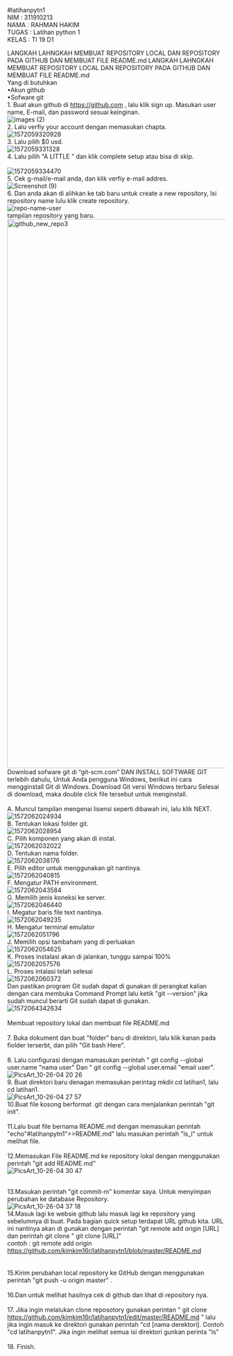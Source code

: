 #latihanpytn1
<br/> NIM     : 311910213
<br/> NAMA    : RAHMAN HAKIM
<br/> TUGAS   : Latihan python 1
<br/> KELAS   : TI 19 D1

LANGKAH LAHNGKAH MEMBUAT REPOSITORY LOCAL DAN REPOSITORY PADA GITHUB DAN MEMBUAT FILE README.md LANGKAH LAHNGKAH MEMBUAT REPOSITORY LOCAL DAN REPOSITORY PADA GITHUB DAN MEMBUAT FILE README.md
<br/> Yang di butuhkan
<br/> •Akun github
<br/> •Sofware git
<br/> 1. Buat akun github di https://github.com , lalu klik sign up. Masukan user name, E-mail, dan password sesuai keinginan.
<br/>![images (2)](https://user-images.githubusercontent.com/57000408/67613344-aed88c00-f7d6-11e9-93ea-7ad63b3981f1.jpeg)
<br/> 2. Lalu verfiy your account dengan memasukan chapta.
<br/>![1572059320928](https://user-images.githubusercontent.com/57000408/67613599-8b631080-f7d9-11e9-895f-f855dae72f4f.jpg)
<br/> 3. Lalu pilih $0 usd. 
<br/>![1572059331328](https://user-images.githubusercontent.com/57000408/67613659-2c51cb80-f7da-11e9-95ea-c3fdcb156e20.jpg)
<br/> 4. Lalu pilih "A LITTLE " dan klik complete setup atau bisa di skip.  
<br/>![1572059334470](https://user-images.githubusercontent.com/57000408/67613739-24465b80-f7db-11e9-9915-052ac6cd5d98.jpg)
<br/> 5. Cek g-mail/e-mail anda, dan klik verfiy e-mail addres. 
<br/>![Screenshot (9)](https://user-images.githubusercontent.com/57000408/67613778-88691f80-f7db-11e9-8eb5-f54a6b898d03.png)
<br/> 6. Dan anda akan di alihkan ke tab baru untuk create a new repository, Isi repository name lulu klik create repository. 
<br/>![repo-name-user](https://user-images.githubusercontent.com/57000408/67613863-c155c400-f7dc-11e9-9a49-82cab0782a6e.gif)
<br/> tampilan repository yang baru. 
<br/><img width="1264" alt="github_new_repo3" src="https://user-images.githubusercontent.com/57000408/67613902-64a6d900-f7dd-11e9-8bcb-38b1efa85304.png">
<br/> Download sofware git di “git-scm.com” DAN INSTALL SOFTWARE GIT terlebih dahulu, Untuk Anda pengguna Windows, berikut ini cara mengginstall Git di Windows. Download Git versi Windows terbaru Selesai di download, maka double click file tersebut untuk menginstall.
<br/>
<br/> A. Muncul tampilan mengenai lisensi seperti dibawah ini, lalu klik NEXT.
<br/>![1572062024934](https://user-images.githubusercontent.com/57000408/67614005-33c7a380-f7df-11e9-86d8-98d7ca0b5f34.jpg)
<br/> B. Tentukan lokasi folder git.
<br/>![1572062028954](https://user-images.githubusercontent.com/57000408/67614133-71c5c700-f7e1-11e9-9210-c986e1ecaac1.jpg)
<br/> C. Pilih komponen yang akan di instal. 
<br/>![1572062032022](https://user-images.githubusercontent.com/57000408/67614146-a20d6580-f7e1-11e9-8abf-0ba1ffe0c6b6.jpg)
<br/> D. Tentukan nama folder.
<br/>![1572062038176](https://user-images.githubusercontent.com/57000408/67614153-da14a880-f7e1-11e9-8529-322c016d2e30.jpg)
<br/> E. Pilih editor untuk menggunakan git nantinya. 
<br/>![1572062040815](https://user-images.githubusercontent.com/57000408/67614170-4abbc500-f7e2-11e9-9be8-634c3ab49e30.jpg)
<br/> F. Mengatur PATH environment.
<br/>![1572062043584](https://user-images.githubusercontent.com/57000408/67614177-6fb03800-f7e2-11e9-8a16-72b8d3a2bbef.jpg)
<br/> G. Memilih jenis koneksi ke server.
<br/>![1572062046440](https://user-images.githubusercontent.com/57000408/67614187-b867f100-f7e2-11e9-86e1-af16e790899c.jpg)
<br/> I. Megatur baris file text nantinya.
<br/>![1572062049235](https://user-images.githubusercontent.com/57000408/67614198-fb29c900-f7e2-11e9-9500-005af71e090d.jpg)
<br/> H. Mengatur terminal emulator
<br/>![1572062051796](https://user-images.githubusercontent.com/57000408/67614221-37f5c000-f7e3-11e9-8fc7-de70486ca3d4.jpg)
<br/> J. Memilih opsi tambaham yang di perluakan
<br/>![1572062054625](https://user-images.githubusercontent.com/57000408/67614231-5e1b6000-f7e3-11e9-9e51-7225ea42ce1c.jpg)
<br/> K. Proses instalasi akan di jalankan,  tunggu sampai 100%
<br/>![1572062057576](https://user-images.githubusercontent.com/57000408/67614236-8acf7780-f7e3-11e9-8cc8-f5536461db41.jpg)
<br/> L. Proses intalasi telah selesai
<br/>![1572062060372](https://user-images.githubusercontent.com/57000408/67614246-b3577180-f7e3-11e9-9ae3-247fef1dcae5.jpg)
<br/> Dan pastikan program Git sudah dapat di gunakan di perangkat kalian dengan cara membuka Command Prompt lalu ketik "git --version" jika sudah muncul berarti Git sudah dapat di gunakan. 
<br/>![1572064342634](https://user-images.githubusercontent.com/57000408/67614278-58724a00-f7e4-11e9-9d50-783c6f8880c5.png)
<br/>
<br/> Membuat repository lokal dan membuat file README.md
<br/>
<br/> 7. Buka dokument dan buat "folder" baru di direktori,  lalu klik kanan pada fiolder terserbt, dan pilih "Git bash Here".
<br/>
<br/> 8. Lalu configurasi dengan mamasukan perintah " git config --global user.name "nama user" Dan " git config --global user.email "email user".
<br/>![PicsArt_10-26-04 20 26](https://user-images.githubusercontent.com/57000408/67618639-1d8c0880-f81c-11e9-8545-42b58d4d823a.jpg)
<br/> 9. Buat direktori baru denagan memasukan perintag mkdir.cd latihan1, lalu cd latihan1.
<br/>![PicsArt_10-26-04 27 57](https://user-images.githubusercontent.com/57000408/67618657-5e841d00-f81c-11e9-8e08-ecf15648f45e.jpg)
<br/> 10.Buat file kosong berformat .git dengan cara menjalankan perintah "git init". 
<br/>
<br/> 11.Lalu buat file bernama README.md dengan memasukan perintah "echo"#latihanpytn1">>README.md" lalu masukan perintah "ls_l" untuk melihat file. 
<br/> 
<br/> 12.Memasukan File README.md ke repository lokal dengan menggunakan perintah "git add README.md" 
<br/>![PicsArt_10-26-04 30 47](https://user-images.githubusercontent.com/57000408/67618678-99865080-f81c-11e9-9fd1-9c4ba70f8cf6.jpg)

<br/> 13.Masukan perintah "git commit-m" komentar saya. Untuk menyimpan perubahan ke database Repository. 
<br/>![PicsArt_10-26-04 37 18](https://user-images.githubusercontent.com/57000408/67618700-f3871600-f81c-11e9-81b4-58400fd38384.jpg)
<br/> 14.Masuk lagi ke websie github lalu masuk lagi ke repository yang sebelumnya di buat. Pada bagian quick setup terdapat URL github kita. URL ini nantinya akan di gunakan dengan perintah "git remote add origin [URL] dan perintah git clone " git clone [URL]"
<br/>    contoh : git remote add origin https://github.com/kimkim16r/latihanpytn1/blob/master/README.md
<br/>
<br/>
<br/> 15.Kirim perubahan local repository ke GitHub dengan menggunakan perintah "git push -u origin master" .
<br/>
<br/> 16.Dan untuk melihat hasilnya cek di github dan lihat di repository nya. 
<br/>
<br/> 17. Jika ingin melalukan clone reposotory gunakan perintan " git clone https://github.com/kimkim16r/latihanpytn1/edit/master/README.md " lalu jika ingin masuk ke direktori gunakan perintah "cd [nama derektori]. Contoh "cd latihanpytn1". Jika ingin melihat semua isi direktori gunkan perinta "ls" 
<br/>
<br/> 18. Finish. 
<br/>
<br/>
<br/>
<br/>
<br/>
<br/>
<br/>
<br/>
<br/>
<br/>
<br/>
<br/>
<br/>
<br/>
<br/>




